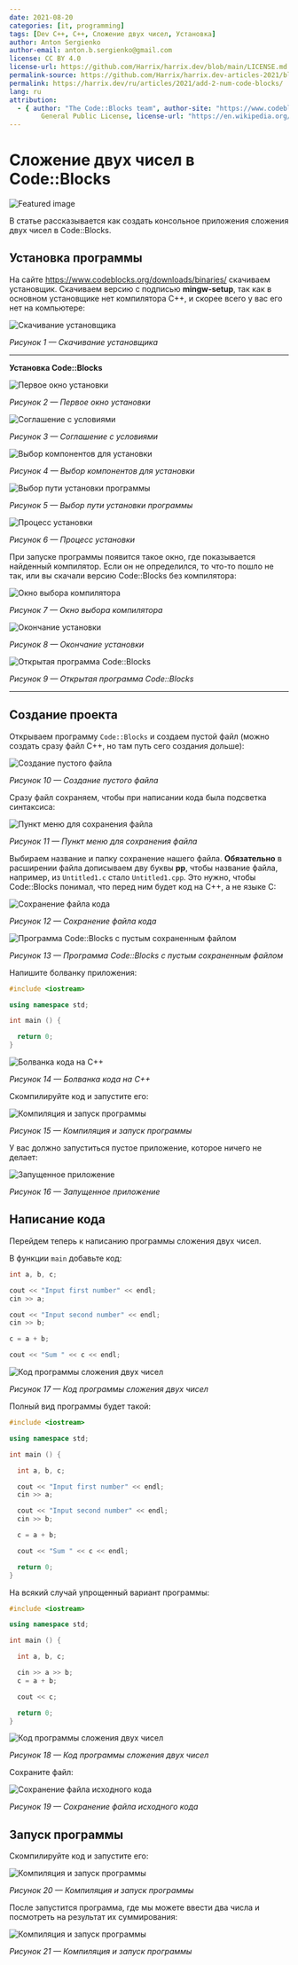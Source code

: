 ```yaml
---
date: 2021-08-20
categories: [it, programming]
tags: [Dev C++, C++, Сложение двух чисел, Установка]
author: Anton Sergienko
author-email: anton.b.sergienko@gmail.com
license: CC BY 4.0
license-url: https://github.com/Harrix/harrix.dev/blob/main/LICENSE.md
permalink-source: https://github.com/Harrix/harrix.dev-articles-2021/blob/main/add-2-num-code-blocks/add-2-num-code-blocks.md
permalink: https://harrix.dev/ru/articles/2021/add-2-num-code-blocks/
lang: ru
attribution:
  - { author: "The Code::Blocks team", author-site: "https://www.codeblocks.org/", license: GNU
        General Public License, license-url: "https://en.wikipedia.org/wiki/GNU_General_Public_License", permalink: "https://wiki.codeblocks.org/index.php/File:Cb_splash.png", permalink-date: 2021-08-20, name: Cb_splash.png }
---
```


# Сложение двух чисел в Code::Blocks

![Featured image](featured-image.svg)

В статье рассказывается как создать консольное приложения сложения двух чисел в Code::Blocks.

## Установка программы

На сайте <https://www.codeblocks.org/downloads/binaries/> скачиваем установщик. Скачиваем версию с подписью **mingw-setup**, так как в основном установщике нет компилятора C++, и скорее всего у вас его нет на компьютере:

![Скачивание установщика](img/download.png)

_Рисунок 1 — Скачивание установщика_

---

**Установка Code::Blocks** <!-- !details -->

![Первое окно установки](img/install_01.png)

_Рисунок 2 — Первое окно установки_

![Соглашение с условиями](img/install_02.png)

_Рисунок 3 — Соглашение с условиями_

![Выбор компонентов для установки](img/install_03.png)

_Рисунок 4 — Выбор компонентов для установки_

![Выбор пути установки программы](img/install_04.png)

_Рисунок 5 — Выбор пути установки программы_

![Процесс установки](img/install_05.png)

_Рисунок 6 — Процесс установки_

При запуске программы появится такое окно, где показывается найденный компилятор. Если он не определился, то что-то пошло не так, или вы скачали версию Code::Blocks без компилятора:

![Окно выбора компилятора](img/install_06.png)

_Рисунок 7 — Окно выбора компилятора_

![Окончание установки](img/install_07.png)

_Рисунок 8 — Окончание установки_

![Открытая программа Code::Blocks](img/code-blocks.png)

_Рисунок 9 — Открытая программа Code::Blocks_

---

## Создание проекта

Открываем программу `Code::Blocks` и создаем пустой файл (можно создать сразу файл C++, но там путь сего создания дольше):

![Создание пустого файла](img/new-project_01.png)

_Рисунок 10 — Создание пустого файла_

Сразу файл сохраняем, чтобы при написании кода была подсветка синтаксиса:

![Пункт меню для сохранения файла](img/new-project_02.png)

_Рисунок 11 — Пункт меню для сохранения файла_

Выбираем название и папку сохранение нашего файла. **Обязательно** в расширении файла дописываем дву буквы **pp**, чтобы название файла, например, из `Untitled1.c` стало `Untitled1.cpp`. Это нужно, чтобы Code::Blocks понимал, что перед ним будет код на C++, а не языке C:

![Сохранение файла кода](img/new-project_03.png)

_Рисунок 12 — Сохранение файла кода_

![Программа Code::Blocks с пустым сохраненным файлом](img/new-project_04.png)

_Рисунок 13 — Программа Code::Blocks с пустым сохраненным файлом_

Напишите болванку приложения:

```cpp
#include <iostream>

using namespace std;

int main () {

  return 0;
}
```

![Болванка кода на C++](img/new-project_05.png)

_Рисунок 14 — Болванка кода на C++_

Скомпилируйте код и запустите его:

![Компиляция и запуск программы](img/new-project_06.png)

_Рисунок 15 — Компиляция и запуск программы_

У вас должно запуститься пустое приложение, которое ничего не делает:

![Запущенное приложение](img/new-project_07.png)

_Рисунок 16 — Запущенное приложение_

## Написание кода

Перейдем теперь к написанию программы сложения двух чисел.

В функции `main` добавьте код:

```cpp
int a, b, c;

cout << "Input first number" << endl;
cin >> a;

cout << "Input second number" << endl;
cin >> b;

c = a + b;

cout << "Sum " << c << endl;
```

![Код программы сложения двух чисел](img/new-project_06.png)

_Рисунок 17 — Код программы сложения двух чисел_

Полный вид программы будет такой:

```cpp
#include <iostream>

using namespace std;

int main () {

  int a, b, c;

  cout << "Input first number" << endl;
  cin >> a;

  cout << "Input second number" << endl;
  cin >> b;

  c = a + b;

  cout << "Sum " << c << endl;

  return 0;
}
```

На всякий случай упрощенный вариант программы:

```cpp
#include <iostream>

using namespace std;

int main () {

  int a, b, c;

  cin >> a >> b;
  c = a + b;

  cout << c;

  return 0;
}
```

![Код программы сложения двух чисел](img/new-project_08.png)

_Рисунок 18 — Код программы сложения двух чисел_

Сохраните файл:

![Сохранение файла исходного кода](img/new-project_02.png)

_Рисунок 19 — Сохранение файла исходного кода_

## Запуск программы

Скомпилируйте код и запустите его:

![Компиляция и запуск программы](img/new-project_06.png)

_Рисунок 20 — Компиляция и запуск программы_

После запустится программа, где мы можете ввести два числа и посмотреть на результат их суммирования:

![Компиляция и запуск программы](img/new-project_09.png)

_Рисунок 21 — Компиляция и запуск программы_
